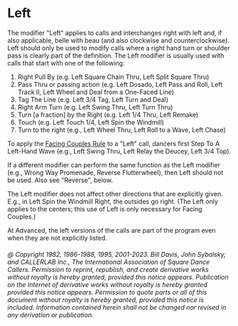 
# Left

The modifier "Left" applies to calls and interchanges right with left and, if also applicable, belle
with beau (and also clockwise and counterclockwise). Left should only be used to modify calls where
a right hand turn or shoulder pass is clearly part of the definition. The Left modifier is usually used
with calls that start with one of the following:
 
1. Right Pull By (e.g. Left Square Chain Thru, Left Split Square Thru) 
2. Pass Thru or passing action (e.g. Left Dosado, Left Pass and Roll, Left Track II, Left Wheel and Deal from a One-Faced Line) 
3. Tag The Line (e.g. Left 3/4 Tag, Left Turn and Deal) 
4. Right Arm Turn (e.g. Left Swing Thru, Left Turn Thru) 
5. Turn [a fraction] by the Right (e.g. Left 1/4 Thru, Left Remake)
6. Touch (e.g. Left Touch 1/4, Left Spin the Windmill) 
7. Turn to the right (e.g., Left Wheel Thru, Left Roll to a Wave, Left Chase)

To apply the [Facing Couples Rule](../b2/facing_couples_rule.md) to a "Left" call, dancers first Step To A Left-Hand Wave (e.g., Left
Swing Thru, Left Relay the Deucey, Left 3/4 Top).

If a different modifier can perform the same function as the Left modifier (e.g., Wrong Way
Promenade, Reverse Flutterwheel), then Left should not be used. Also see "Reverse", below.

The Left modifier does not affect other directions that are explicitly given. E.g., in Left Spin the
Windmill Right, the outsides go right. (The Left only applies to the centers; this use of Left is only
necessary for Facing Couples.)

At Advanced, the left versions of the calls are part of the program even when they are not explicitly
listed.

###### @ Copyright 1982, 1986-1988, 1995, 2001-2023. Bill Davis, John Sybalsky, and CALLERLAB Inc., The International Association of Square Dance Callers. Permission to reprint, republish, and create derivative works without royalty is hereby granted, provided this notice appears. Publication on the Internet of derivative works without royalty is hereby granted provided this notice appears. Permission to quote parts or all of this document without royalty is hereby granted, provided this notice is included. Information contained herein shall not be changed nor revised in any derivation or publication.